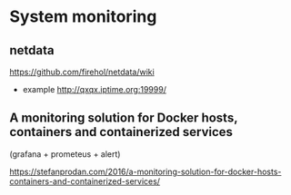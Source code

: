 # System monitoring

## netdata
<https://github.com/firehol/netdata/wiki>

- example
<http://qxqx.iptime.org:19999/>

## A monitoring solution for Docker hosts, containers and containerized services

(grafana + prometeus + alert)

<https://stefanprodan.com/2016/a-monitoring-solution-for-docker-hosts-containers-and-containerized-services/>